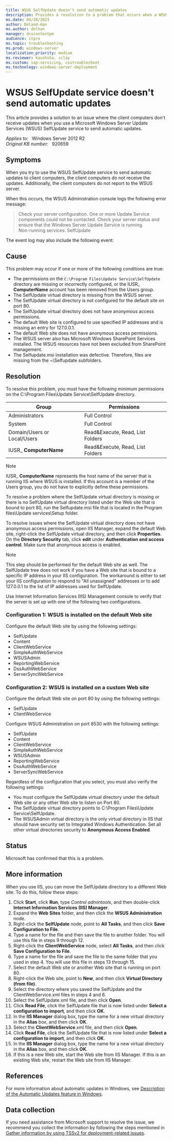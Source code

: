 ```yaml
---
title: WSUS SelfUpdate doesn't send automatic updates
description: Provides a resolution to a problem that occurs when a WSUS SelfUpdate service does not send automatic updates and client computers do not report to the server.
ms.date: 04/28/2023
author: Deland-Han
ms.author: delhan
manager: dcscontentpm
audience: itpro
ms.topic: troubleshooting
ms.prod: windows-server
localization_priority: medium
ms.reviewer: kaushika, cclay
ms.custom: sap:servicing, csstroubleshoot
ms.technology: windows-server-deployment
---
```

# WSUS SelfUpdate service doesn't send automatic updates

This article provides a solution to an issue where the client computers don't receive updates when you use a Microsoft Windows Server Update Services (WSUS) SelfUpdate service to send automatic updates.

_Applies to:_ &nbsp; Windows Server 2012 R2  
_Original KB number:_ &nbsp; 920659

## Symptoms

When you try to use the WSUS SelfUpdate service to send automatic updates to client computers, the client computers do not receive the updates. Additionally, the client computers do not report to the WSUS server.

When this occurs, the WSUS Administration console logs the following error message:

> Check your server configuration. One or more Update Service components could not be contacted. Check your server status and ensure that the Windows Server Update Service is running.  
Non-running services: SelfUpdate

The event log may also include the following event:

## Cause

This problem may occur if one or more of the following conditions are true:

- The permissions on the `C:\Program Files\Update Service\SelfUpdate` directory are missing or incorrectly configured, or the IUSR_ **ComputerName** account has been removed from the Users group.
- The SelfUpdate virtual directory is missing from the WSUS server.
- The SelfUpdate virtual directory is not configured for the default site on port 80.
- The SelfUpdate virtual directory does not have anonymous access permissions.
- The default Web site is configured to use specified IP addresses and is missing an entry for 127.0.0.1.
- The default Web site does not have anonymous access permissions.
- The WSUS server also has Microsoft Windows SharePoint Services installed. The WSUS resources have not been excluded from SharePoint management.
- The Selfupdate.msi installation was defective. Therefore, files are missing from the ~\Selfupdate subfolders.

## Resolution

To resolve this problem, you must have the following minimum permissions on the C:\Program Files\Update Service\SelfUpdate directory.

|Group|Permissions|
|---|---|
|Administrators|Full Control|
|System|Full Control|
|Domain/Users or Local/Users|Read&Execute, Read, List Folders|
|IUSR_ **ComputerName**|Read&Execute, Read, List Folders|
  
> [!NOTE]
> IUSR_ **ComputerName** represents the host name of the server that is running IIS where WSUS is installed. If this account is a member of the Users group, you do not have to explicitly define these permissions.

To resolve a problem where the SelfUpdate virtual directory is missing or there is no SelfUpdate virtual directory listed under the Web site that is bound to port 80, run the Selfupdate.msi file that is located in the Program files\Update services\Setup folder.

To resolve issues where the SelfUpdate virtual directory does not have anonymous access permissions, open IIS Manager, expand the default Web site, right-click the SelfUpdate virtual directory, and then click **Properties**. On the **Directory Security** tab, click **edit** under **Authentication and access control**. Make sure that anonymous access is enabled.

> [!NOTE]
> This step should be performed for the default Web site as well. The SelfUpdate tree does not work if you have a Web site that is bound to a specific IP address in your IIS configuration. The workaround is either to set your IIS configuration to respond to "All unassigned" addresses or to add 127.0.0.1 to the list of IP addresses used for SelfUpdate.

Use Internet Information Services (IIS) Management console to verify that the server is set up with one of the following two configurations.

### Configuration 1: WSUS is installed on the default Web site

Configure the default Web site by using the following settings:

- SelfUpdate
- Content
- ClientWebService
- SimpleAuthWebService
- WSUSAdmin
- ReportingWebService
- DssAuthWebService
- ServerSyncWebService

### Configuration 2: WSUS is installed on a custom Web site

Configure the default Web site on port 80 by using the following settings:

- SelfUpdate
- ClientWebService

Configure WSUS Administration on port 8530 with the following settings:

- SelfUpdate
- Content
- ClientWebService
- SimpleAuthWebService
- WSUSAdmin
- ReportingWebService
- DssAuthWebService
- ServerSyncWebService

Regardless of the configuration that you select, you must also verify the following settings:

- You must configure the SelfUpdate virtual directory under the default Web site or any other Web site to listen on Port 80.
- The SelfUpdate virtual directory points to C:\Program Files\Update Service\SelfUpdate.
- The WSUSAdmin virtual directory is the only virtual directory in IIS that should have security set to Integrated Windows Authentication. Set all other virtual directories security to **Anonymous Access Enabled**.

## Status

Microsoft has confirmed that this is a problem.

## More information

When you use IIS, you can move the SelfUpdate directory to a different Web site. To do this, follow these steps:

1. Click **Start**, click **Run**, type _Control admintools_, and then double-click **Internet Information Services (IIS) Manager**.
2. Expand the **Web Sites** folder, and then click the **WSUS Administration** node.
3. Right-click the **SelfUpdate** node, point to **All Tasks**, and then click **Save Configuration to File**.
4. Type a name for the file and then save the file to another folder. You will use this file in steps 9 through 12.
5. Right-click the **ClientWebService** node, select **All Tasks**, and then click **Save Configuration to File**.
6. Type a name for the file and save the file to the same folder that you used in step 4. You will use this file in steps 13 through 15.
7. Select the default Web site or another Web site that is running on port 80.
8. Right-click the Web site, point to **New**, and then click **Virtual Directory (from file)**.
9. Select the directory where you saved the SelfUpdate and the ClientWebService.xml files in steps 4 and 6.
10. Select the SelfUpdate.xml file, and then click **Open**.
11. Click **Read File**, click the SelfUpdate file that is now listed under **Select a configuration to import**, and then click **OK**.
12. In the **IIS Manager** dialog box, type the name for a new virtual directory in the **Alias** box, and then click **OK**.
13. Select the **ClientWebService**.xml file, and then click **Open**.
14. Click **Read File**, click the SelfUpdate file that is now listed under **Select a configuration to import**, and then click **OK**.
15. In the **IIS Manager** dialog box, type the name for a new virtual directory in the **Alias** box, and then click **OK**.
16. If this is a new Web site, start the Web site from IIS Manager. If this is an existing Web site, restart the Web site from IIS Manager.

## References

For more information about automatic updates in Windows, see [Description of the Automatic Updates feature in Windows](https://support.microsoft.com/help/294871).

## Data collection

If you need assistance from Microsoft support to resolve the issue, we recommend you collect the information by following the steps mentioned in [Gather information by using TSSv2 for deployment-related issues](../../windows-client/windows-troubleshooters/gather-information-using-tssv2-deployment.md).
